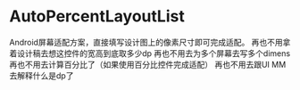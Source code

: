 # AutoPercentLayoutList
Android屏幕适配方案，直接填写设计图上的像素尺寸即可完成适配。
再也不用拿着设计稿去想这控件的宽高到底取多少dp
再也不用去为多个屏幕去写多个dimens
再也不用去计算百分比了（如果使用百分比控件完成适配）
再也不用去跟UI MM去解释什么是dp了
